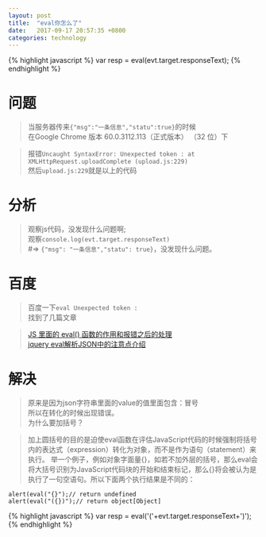 ```yaml
---
layout: post
title:  "eval你怎么了"
date:   2017-09-17 20:57:35 +0800
categories: technology
---
```

{% highlight javascript %}
    var resp = eval(evt.target.responseText);
{% endhighlight %}

# 问题

>当服务器传来`{"msg":"一条信息","statu":true}`的时候  
>在Google Chrome 版本 60.0.3112.113（正式版本） （32 位）下   

>报错`Uncaught SyntaxError: Unexpected token : at XMLHttpRequest.uploadComplete (upload.js:229)`  
>然后`upload.js:229`就是以上的代码

# 分析
>观察js代码，没发现什么问题啊;  
>观察`console.log(evt.target.responseText)`  
> #=> `{"msg": "一条信息","statu": true}`，没发现什么问题。

# 百度
>百度一下`eval Unexpected token :`  
>找到了几篇文章  

>[JS 里面的 eval() 函数的作用和报错之后的处理](http://blog.csdn.net/qq_27093465/article/details/49070347)  
>[jquery eval解析JSON中的注意点介绍](http://www.jb51.net/article/40842.htm)


# 解决
>原来是因为json字符串里面的value的值里面包含：冒号  
>所以在转化的时候出现错误。  
>为什么要加括号？

>加上圆括号的目的是迫使eval函数在评估JavaScript代码的时候强制将括号内的表达式（expression）转化为对象，而不是作为语句（statement）来执行。
举一个例子，例如对象字面量{}，如若不加外层的括号，那么eval会将大括号识别为JavaScript代码块的开始和结束标记，那么{}将会被认为是执行了一句空语句。所以下面两个执行结果是不同的：

```
alert(eval("{}");// return undefined
alert(eval("({})");// return object[Object]
```
>
{% highlight javascript %}
    var resp = eval('('+evt.target.responseText+')');
{% endhighlight %}